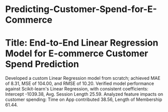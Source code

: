 # Predicting-Customer-Spend-for-E-Commerce

# Title: End-to-End Linear Regression Model for E-commerce Customer Spend Prediction
Developed a custom Linear Regression model from scratch; achieved MAE of 8.31, MSE of 104.00, and RMSE of 10.20.
Verified model performance against Scikit-learn's Linear Regression, with consistent coefficients: Intercept -1039.38, Avg. Session Length 25.59.
Analyzed feature impacts on customer spending: Time on App contributed 38.56, Length of Membership 61.44.
